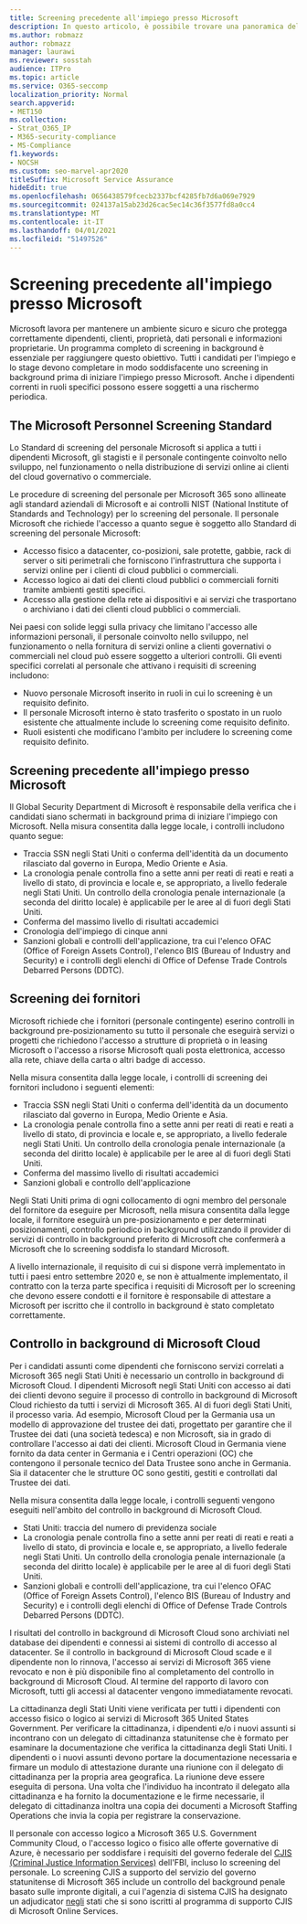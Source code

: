 ```yaml
---
title: Screening precedente all'impiego presso Microsoft
description: In questo articolo, è possibile trovare una panoramica delle procedure di screening pre-impiego di Microsoft per Microsoft 365.
ms.author: robmazz
author: robmazz
manager: laurawi
ms.reviewer: sosstah
audience: ITPro
ms.topic: article
ms.service: O365-seccomp
localization_priority: Normal
search.appverid:
- MET150
ms.collection:
- Strat_O365_IP
- M365-security-compliance
- MS-Compliance
f1.keywords:
- NOCSH
ms.custom: seo-marvel-apr2020
titleSuffix: Microsoft Service Assurance
hideEdit: true
ms.openlocfilehash: 0656438579fcecb2337bcf4285fb7d6a069e7929
ms.sourcegitcommit: 024137a15ab23d26cac5ec14c36f3577fd8a0cc4
ms.translationtype: MT
ms.contentlocale: it-IT
ms.lasthandoff: 04/01/2021
ms.locfileid: "51497526"
---
```

# <a name="microsoft-pre-employment-screening"></a>Screening precedente all'impiego presso Microsoft

Microsoft lavora per mantenere un ambiente sicuro e sicuro che protegga correttamente dipendenti, clienti, proprietà, dati personali e informazioni proprietarie. Un programma completo di screening in background è essenziale per raggiungere questo obiettivo. Tutti i candidati per l'impiego e lo stage devono completare in modo soddisfacente uno screening in background prima di iniziare l'impiego presso Microsoft. Anche i dipendenti correnti in ruoli specifici possono essere soggetti a una rischermo periodica.

## <a name="the-microsoft-personnel-screening-standard"></a>The Microsoft Personnel Screening Standard

Lo Standard di screening del personale Microsoft si applica a tutti i dipendenti Microsoft, gli stagisti e il personale contingente coinvolto nello sviluppo, nel funzionamento o nella distribuzione di servizi online ai clienti del cloud governativo o commerciale.

Le procedure di screening del personale per Microsoft 365 sono allineate agli standard aziendali di Microsoft e ai controlli NIST (National Institute of Standards and Technology) per lo screening del personale. Il personale Microsoft che richiede l'accesso a quanto segue è soggetto allo Standard di screening del personale Microsoft:

- Accesso fisico a datacenter, co-posizioni, sale protette, gabbie, rack di server o siti perimetrali che forniscono l'infrastruttura che supporta i servizi online per i clienti di cloud pubblici o commerciali.
- Accesso logico ai dati dei clienti cloud pubblici o commerciali forniti tramite ambienti gestiti specifici.
- Accesso alla gestione della rete ai dispositivi e ai servizi che trasportano o archiviano i dati dei clienti cloud pubblici o commerciali.

Nei paesi con solide leggi sulla privacy che limitano l'accesso alle informazioni personali, il personale coinvolto nello sviluppo, nel funzionamento o nella fornitura di servizi online a clienti governativi o commerciali nel cloud può essere soggetto a ulteriori controlli. Gli eventi specifici correlati al personale che attivano i requisiti di screening includono:

- Nuovo personale Microsoft inserito in ruoli in cui lo screening è un requisito definito.
- Il personale Microsoft interno è stato trasferito o spostato in un ruolo esistente che attualmente include lo screening come requisito definito.
- Ruoli esistenti che modificano l'ambito per includere lo screening come requisito definito.

## <a name="microsoft-pre-employment-screening"></a>Screening precedente all'impiego presso Microsoft

Il Global Security Department di Microsoft è responsabile della verifica che i candidati siano schermati in background prima di iniziare l'impiego con Microsoft.
Nella misura consentita dalla legge locale, i controlli includono quanto segue:

- Traccia SSN negli Stati Uniti o conferma dell'identità da un documento rilasciato dal governo in Europa, Medio Oriente e Asia.
- La cronologia penale controlla fino a sette anni per reati di reati e reati a livello di stato, di provincia e locale e, se appropriato, a livello federale negli Stati Uniti. Un controllo della cronologia penale internazionale (a seconda del diritto locale) è applicabile per le aree al di fuori degli Stati Uniti.
- Conferma del massimo livello di risultati accademici
- Cronologia dell'impiego di cinque anni
- Sanzioni globali e controlli dell'applicazione, tra cui l'elenco OFAC (Office of Foreign Assets Control), l'elenco BIS (Bureau of Industry and Security) e i controlli degli elenchi di Office of Defense Trade Controls Debarred Persons (DDTC).

## <a name="supplier-screening"></a>Screening dei fornitori

Microsoft richiede che i fornitori (personale contingente) eserino controlli in background pre-posizionamento su tutto il personale che eseguirà servizi o progetti che richiedono l'accesso a strutture di proprietà o in leasing Microsoft o l'accesso a risorse Microsoft quali posta elettronica, accesso alla rete, chiave della carta o altri badge di accesso.

Nella misura consentita dalla legge locale, i controlli di screening dei fornitori includono i seguenti elementi:

- Traccia SSN negli Stati Uniti o conferma dell'identità da un documento rilasciato dal governo in Europa, Medio Oriente e Asia.
- La cronologia penale controlla fino a sette anni per reati di reati e reati a livello di stato, di provincia e locale e, se appropriato, a livello federale negli Stati Uniti. Un controllo della cronologia penale internazionale (a seconda del diritto locale) è applicabile per le aree al di fuori degli Stati Uniti.
- Conferma del massimo livello di risultati accademici
- Sanzioni globali e controllo dell'applicazione

Negli Stati Uniti prima di ogni collocamento di ogni membro del personale del fornitore da eseguire per Microsoft, nella misura consentita dalla legge locale, il fornitore eseguirà un pre-posizionamento e per determinati posizionamenti, controllo periodico in background utilizzando il provider di servizi di controllo in background preferito di Microsoft che confermerà a Microsoft che lo screening soddisfa lo standard Microsoft. 

A livello internazionale, il requisito di cui si dispone verrà implementato in tutti i paesi entro settembre 2020 e, se non è attualmente implementato, il contratto con la terza parte specifica i requisiti di Microsoft per lo screening che devono essere condotti e il fornitore è responsabile di attestare a Microsoft per iscritto che il controllo in background è stato completato correttamente.

## <a name="microsoft-cloud-background-check"></a>Controllo in background di Microsoft Cloud

Per i candidati assunti come dipendenti che forniscono servizi correlati a Microsoft 365 negli Stati Uniti è necessario un controllo in background di Microsoft Cloud. I dipendenti Microsoft negli Stati Uniti con accesso ai dati dei clienti devono seguire il processo di controllo in background di Microsoft Cloud richiesto da tutti i servizi di Microsoft 365. Al di fuori degli Stati Uniti, il processo varia. Ad esempio, Microsoft Cloud per la Germania usa un modello di approvazione del trustee dei dati, progettato per garantire che il Trustee dei dati (una società tedesca) e non Microsoft, sia in grado di controllare l'accesso ai dati dei clienti. Microsoft Cloud in Germania viene fornito da data center in Germania e i Centri operazioni (OC) che contengono il personale tecnico del Data Trustee sono anche in Germania. Sia il datacenter che le strutture OC sono gestiti, gestiti e controllati dal Trustee dei dati.

Nella misura consentita dalla legge locale, i controlli seguenti vengono eseguiti nell'ambito del controllo in background di Microsoft Cloud.

- Stati Uniti: traccia del numero di previdenza sociale
- La cronologia penale controlla fino a sette anni per reati di reati e reati a livello di stato, di provincia e locale e, se appropriato, a livello federale negli Stati Uniti. Un controllo della cronologia penale internazionale (a seconda del diritto locale) è applicabile per le aree al di fuori degli Stati Uniti.
- Sanzioni globali e controlli dell'applicazione, tra cui l'elenco OFAC (Office of Foreign Assets Control), l'elenco BIS (Bureau of Industry and Security) e i controlli degli elenchi di Office of Defense Trade Controls Debarred Persons (DDTC).

I risultati del controllo in background di Microsoft Cloud sono archiviati nel database dei dipendenti e connessi ai sistemi di controllo di accesso al datacenter. Se il controllo in background di Microsoft Cloud scade e il dipendente non lo rinnova, l'accesso ai servizi di Microsoft 365 viene revocato e non è più disponibile fino al completamento del controllo in background di Microsoft Cloud. Al termine del rapporto di lavoro con Microsoft, tutti gli accessi al datacenter vengono immediatamente revocati.

La cittadinanza degli Stati Uniti viene verificata per tutti i dipendenti con accesso fisico o logico ai servizi di Microsoft 365 United States Government. Per verificare la cittadinanza, i dipendenti e/o i nuovi assunti si incontrano con un delegato di cittadinanza statunitense che è formato per esaminare la documentazione che verifica la cittadinanza degli Stati Uniti. I dipendenti o i nuovi assunti devono portare la documentazione necessaria e firmare un modulo di attestazione durante una riunione con il delegato di cittadinanza per la propria area geografica. La riunione deve essere eseguita di persona. Una volta che l'individuo ha incontrato il delegato alla cittadinanza e ha fornito la documentazione e le firme necessarie, il delegato di cittadinanza inoltra una copia dei documenti a Microsoft Staffing Operations che invia la copia per registrare la conservazione.

Il personale con accesso logico a Microsoft 365 U.S. Government Community Cloud, o l'accesso logico o fisico alle offerte governative di Azure, è necessario per soddisfare i requisiti del governo federale del [CJIS (Criminal Justice Information Services)](https://www.fbi.gov/services/cjis) dell'FBI, incluso lo screening del personale. Lo screening CJIS a supporto del servizio del governo statunitense di Microsoft 365 include un controllo del background penale basato sulle impronte digitali, a cui l'agenzia di sistema CJIS ha designato un adjudicator [negli](https://blogs.office.com/2013/10/23/california-and-microsoft-sign-cjis-security-policy-agreement/) stati che si sono iscritti al programma di supporto CJIS di Microsoft Online Services.
